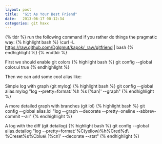 ```yaml
---
layout: post
title:  "Git As Your Best Friend"
date:   2013-06-17 00:12:34
categories: git haxx
---
```


{% tldr %}
  run the following command if you rather do things the pragmatic way:
  {% highlight bash %}
    \curl -L https://raw.github.com/Dglgmut/kapok/_raw/gitfriend | bash
  {% endhighlight %}
{% endtldr %}

First we should enable git colors
{% highlight bash %}
  git config --global color.ui true
{% endhighlight %}

Then we can add some cool alias like:

Simple log with graph (git mylog)
{% highlight bash %}
  git config --global alias.mylog "log --pretty=format:'%h %s [%an]' --graph"
{% endhighlight %}

A more detailed graph with branches (git lol)
{% highlight bash %}
    git config --global alias.lol "log --graph --decorate --pretty=oneline --abbrev-commit --all"
{% endhighlight %}

A log with the diff (git detailog)
{% highlight bash %}
    git config --global alias.detailog "log --pretty=format:'%C(yellow)%h%Cred%d\\ %Creset%s%Cblue\\ [%cn]' --decorate --stat"
{% endhighlight %}
